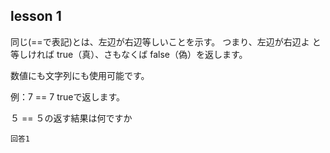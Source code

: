 lesson 1
------------------

同じ(==で表記)とは、左辺が右辺等しいことを示す。
つまり、左辺が右辺よ と等しければ true（真）、さもなくば false（偽）を返します。

数値にも文字列にも使用可能です。

例：7 == 7 trueで返します。

５ == ５の返す結果は何ですか

```
回答1
```